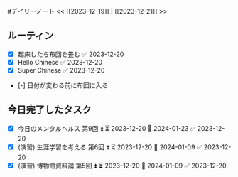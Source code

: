 #デイリーノート
<< [[2023-12-19]] | [[2023-12-21]] >>
## ルーティン
- [x] 起床したら布団を畳む ✅ 2023-12-20
- [x] Hello Chinese ✅ 2023-12-20
- [x] Super Chinese ✅ 2023-12-20
- [-] 日付が変わる前に布団に入る
## 今日完了したタスク
- [x] 今日のメンタルヘルス 第9回 ⏫ ⏳ 2023-12-20 📅 2024-01-23 ✅ 2023-12-20
- [x] (演習) 生涯学習を考える 第6回 ⏫ ⏳ 2023-12-20 📅 2024-01-09 ✅ 2023-12-20
- [x] (演習) 博物館資料論 第5回 ⏫ ⏳ 2023-12-20 📅 2024-01-09 ✅ 2023-12-20
